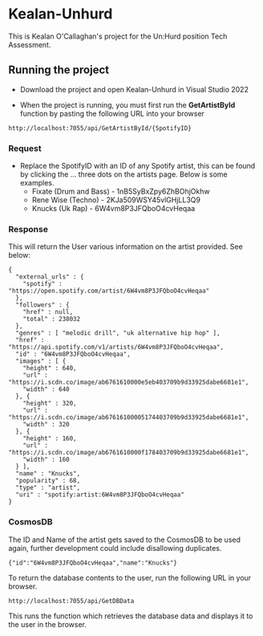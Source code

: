 # Kealan-Unhurd

This is Kealan O'Callaghan's project for the Un:Hurd position Tech Assessment.

## Running the project

- Download the project and open Kealan-Unhurd in Visual Studio 2022

- When the project is running, you must first run the **GetArtistById** function by pasting the following URL into your browser

```
http://localhost:7055/api/GetArtistById/{SpotifyID}
```

### Request

- Replace the SpotifyID with an ID of any Spotify artist, this can be found by clicking the ... three dots on the artists page. Below is some examples.
    * Fixate (Drum and Bass) - 1nB5SyBxZpy6ZhBOhjOkhw
    * Rene Wise (Techno) - 2KJa509WSY45vlGHjLL3Q9
    * Knucks (Uk Rap) - 6W4vm8P3JFQboO4cvHeqaa

### Response
This will return the User various information on the artist provided. See below:
```
{
  "external_urls" : {
    "spotify" : "https://open.spotify.com/artist/6W4vm8P3JFQboO4cvHeqaa"
  },
  "followers" : {
    "href" : null,
    "total" : 238032
  },
  "genres" : [ "melodic drill", "uk alternative hip hop" ],
  "href" : "https://api.spotify.com/v1/artists/6W4vm8P3JFQboO4cvHeqaa",
  "id" : "6W4vm8P3JFQboO4cvHeqaa",
  "images" : [ {
    "height" : 640,
    "url" : "https://i.scdn.co/image/ab6761610000e5eb403709b9d33925dabe6681e1",
    "width" : 640
  }, {
    "height" : 320,
    "url" : "https://i.scdn.co/image/ab67616100005174403709b9d33925dabe6681e1",
    "width" : 320
  }, {
    "height" : 160,
    "url" : "https://i.scdn.co/image/ab6761610000f178403709b9d33925dabe6681e1",
    "width" : 160
  } ],
  "name" : "Knucks",
  "popularity" : 68,
  "type" : "artist",
  "uri" : "spotify:artist:6W4vm8P3JFQboO4cvHeqaa"
}
```

### CosmosDB
The ID and Name of the artist gets saved to the CosmosDB to be used again, further development could include disallowing duplicates.
```
{"id":"6W4vm8P3JFQboO4cvHeqaa","name":"Knucks"}
```

To return the database contents to the user, run the following URL in your browser.
```
http://localhost:7055/api/GetDBData
```

This runs the function which retrieves the database data and displays it to the user in the browser.
